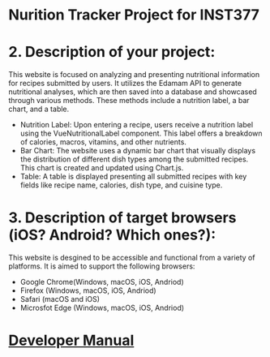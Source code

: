 # Nurition Tracker Project for INST377
# 2. Description of your project:
This website is focused on analyzing and presenting nutritional information for recipes submitted by users. It utilizes the Edamam API to generate nutritional analyses, which are then saved into a database and showcased through various methods. These methods include a nutrition label, a bar chart, and a table.

- Nutrition Label: Upon entering a recipe, users receive a nutrition label using the VueNutritionalLabel component. This label offers a breakdown of calories, macros, vitamins, and other nutrients.
- Bar Chart: The website uses a dynamic bar chart that visually displays the distribution of different dish types among the submitted recipes. This chart is created and updated using Chart.js.
- Table: A table is displayed presenting all submitted recipes with key fields like recipe name, calories, dish type, and cuisine type.
# 3. Description of target browsers (iOS? Android? Which ones?):
This website is desgined to be accessible and functional from a variety of platforms. It is aimed to support the following browsers: 
- Google Chrome(Windows, macOS, iOS, Andriod)
- Firefox (Windows, macOS, iOS, Andriod)
- Safari (macOS and iOS)
- Microsfot Edge (Windows, macOS, iOS, Andriod)
  
# [Developer Manual](https://github.com/enguyen17/INST377-Nutrition-Project/blob/main/docs.md)


